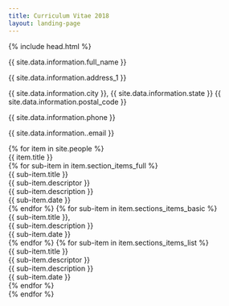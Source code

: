 ```yaml
---
title: Curriculum Vitae 2018
layout: landing-page
---
```

{% include head.html %}
<div class="resume">
  <div class="flex-row">
    <div class="name">
      {{ site.data.information.full_name }}
    </div>
    <div class="contact">
      <p>{{ site.data.information.address_1 }}</p>
      <p>{{ site.data.information.city }}, {{ site.data.information.state }} {{ site.data.information.postal_code }}</p>
      <p>{{ site.data.information.phone }}</p>
      <p>{{ site.data.information..email }}</p>
    </div>
  </div>
  {% for item in site.people %}
    <div class="section">
      <div class="section-title">
        <span>{{ item.title }}</span>
      </div>
      {% for sub-item in item.section_items_full %}
        <div class="flex-row full-list">
          <div class="main">
            <div class="title">
              {{ sub-item.title }}
            </div>
            <div class="descriptor">
              {{ sub-item.descriptor }}
            </div>
            <div class="description">
              {{ sub-item.description }}
            </div>
          </div>
          <div class="date">
            {{ sub-item.date }}
          </div>
        </div>
      {% endfor %}
      {% for sub-item in item.sections_items_basic %}
        <div class="flex-row basic-list">
          <div class="main">
            <div class="title">
              {{ sub-item.title }},
            </div>
            <div class="description">
              {{ sub-item.description }}
            </div>
          </div>
          <div class="date">
            {{ sub-item.date }}
          </div>
        </div>
      {% endfor %}
      {% for sub-item in item.sections_items_list %}
        <div class="flex-row list">
          <div class="main">
            <div class="title">
              {{ sub-item.title }}
            </div>
            <div class="descriptor">
              {{ sub-item.descriptor }}
            </div>
            <div class="description">
              {{ sub-item.description }}
            </div>
          </div>
          <div class="date">
            {{ sub-item.date }}
          </div>
        </div>
      {% endfor %}
    </div>
  {% endfor %}
</div>
